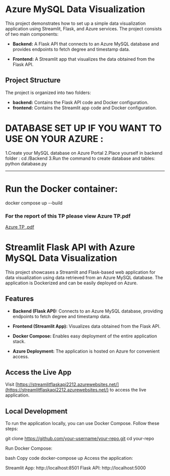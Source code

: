 ﻿# Azure MySQL Data Visualization

This project demonstrates how to set up a simple data visualization application using Streamlit, Flask, and Azure services. The project consists of two main components:

- **Backend:** A Flask API that connects to an Azure MySQL database and provides endpoints to fetch degree and timestamp data.

- **Frontend:** A Streamlit app that visualizes the data obtained from the Flask API.

## Project Structure

The project is organized into two folders:

- **backend:** Contains the Flask API code and Docker configuration.
- **frontend:** Contains the Streamlit app code and Docker configuration.

# DATABASE SET UP IF YOU WANT TO USE ON YOUR AZURE :

1.Create your MySQL database on Azure Portal 
2.Place yourself in backend folder : 
cd /Backend
3.Run the command to create database and tables:
python database.py

----------------------------

# Run the Docker container:

docker compose up --build

### For the report of this TP please view Azure TP.pdf 

[Azure TP .pdf](https://github.com/nat997/AzureTP/files/13757104/Azure.TP.pdf)

# Streamlit Flask API with Azure MySQL Data Visualization

This project showcases a Streamlit and Flask-based web application for data visualization using data retrieved from an Azure MySQL database. The application is Dockerized and can be easily deployed on Azure.

## Features

- **Backend (Flask API):** Connects to an Azure MySQL database, providing endpoints to fetch degree and timestamp data.
  
- **Frontend (Streamlit App):** Visualizes data obtained from the Flask API.

- **Docker Compose:** Enables easy deployment of the entire application stack.

- **Azure Deployment:** The application is hosted on Azure for convenient access.

## Access the Live App

Visit [https://streamlitflaskapi2212.azurewebsites.net/](https://streamlitflaskapi2212.azurewebsites.net/) to access the live application.

## Local Development

To run the application locally, you can use Docker Compose. Follow these steps:

git clone https://github.com/your-username/your-repo.git
cd your-repo
   
Run Docker Compose:

bash
Copy code
docker-compose up
Access the application:

Streamlit App: http://localhost:8501
Flask API: http://localhost:5000




